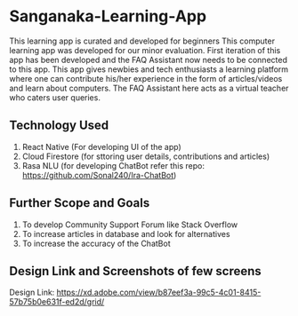 # Sanganaka-Learning-App
This learning app is curated and developed for beginners 	This computer learning app was developed for our minor evaluation. First iteration of this app has been developed and the FAQ Assistant now needs to be connected to this app. This app gives newbies and tech enthusiasts a learning platform where one can contribute his/her experience in the form of articles/videos and learn about computers. The FAQ Assistant here acts as a virtual teacher who caters user queries.

## Technology Used
1. React Native (For developing UI of the app)
2. Cloud Firestore (for sttoring user details, contributions and articles)
3. Rasa NLU (for developing ChatBot refer this repo: https://github.com/Sonal240/Ira-ChatBot)

## Further Scope and Goals
1. To develop Community Support Forum like Stack Overflow
2. To increase articles in database and look for alternatives
3. To increase the accuracy of the ChatBot

## Design Link and Screenshots of few screens
Design Link: https://xd.adobe.com/view/b87eef3a-99c5-4c01-8415-57b75b0e631f-ed2d/grid/
